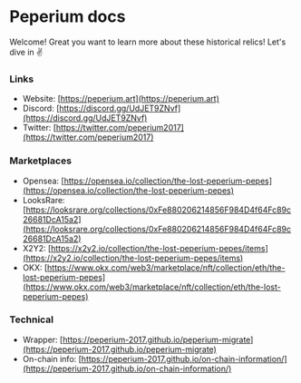 # Peperium docs

Welcome! Great you want to learn more about these historical relics! Let's dive in ✌️

### Links

* Website: [https://peperium.art](https://peperium.art)
* Discord: [https://discord.gg/UdJET9ZNvf](https://discord.gg/UdJET9ZNvf)
* Twitter: [https://twitter.com/peperium2017](https://twitter.com/peperium2017)

### Marketplaces

* Opensea: [https://opensea.io/collection/the-lost-peperium-pepes](https://opensea.io/collection/the-lost-peperium-pepes)
* LooksRare: [https://looksrare.org/collections/0xFe880206214856F984D4f64Fc89c26681DcA15a2](https://looksrare.org/collections/0xFe880206214856F984D4f64Fc89c26681DcA15a2)
* X2Y2: [https://x2y2.io/collection/the-lost-peperium-pepes/items](https://x2y2.io/collection/the-lost-peperium-pepes/items)
* OKX: [https://www.okx.com/web3/marketplace/nft/collection/eth/the-lost-peperium-pepes](https://www.okx.com/web3/marketplace/nft/collection/eth/the-lost-peperium-pepes)

### Technical

* Wrapper: [https://peperium-2017.github.io/peperium-migrate](https://peperium-2017.github.io/peperium-migrate)
* On-chain info: [https://peperium-2017.github.io/on-chain-information/](https://peperium-2017.github.io/on-chain-information/)



